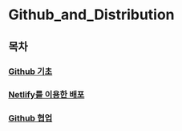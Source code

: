 # Github_and_Distribution

## **목차**
### [Github 기초](https://github.com/4923/Github_and_Distribution/blob/master/Github%20%EA%B8%B0%EC%B4%88.md)
### [Netlify를 이용한 배포](https://github.com/4923/Github_and_Distribution/blob/master/Netlify%EB%A5%BC%20%EC%9D%B4%EC%9A%A9%ED%95%9C%20%EB%B0%B0%ED%8F%AC.md)
### [Github 협업](https://github.com/4923/Github_and_Distribution/blob/master/Github%20%ED%98%91%EC%97%85.md)
